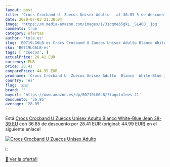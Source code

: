 ```yaml
---
layout: post
title: 'Crocs Crocband U  Zuecos Unisex Adulto   al 36.85 % de descuento'
date: 2020-07-03 21:38:04
image: 'https://m.media-amazon.com/images/I/31cqme65gkL._SL400_.jpg'
comments: true
category: ofertas
author: 'tole.es'
slug: 'B0719LG6LB-es Crocs Crocband U Zuecos Unisex Adulto Blanco White-Blue...'
sku: 'B0719LG6LB-es'
tags: [ 'zuecos', ]
actualPrice: 28.41 EUR
currency: EUR
price: 28.41
comparePrice: 44.99 EUR
prodname: 'Crocs Crocband U  Zuecos Unisex Adulto  Blanco  White-Blue Jean   38-39 EU'
country: 'es'
flag: '🇪🇸'
brand: ''
buyurl: 'https://www.amazon.es/dp/B0719LG6LB/?tag=tolees-21'
descuento: '36.85'
average: '28.05'
---
```


Está [Crocs Crocband U  Zuecos Unisex Adulto  Blanco  White-Blue Jean   38-39 EU](https://www.amazon.es/dp/B0719LG6LB/?tag=tolees-21) con 36.85 de descuento por 28.41 EUR (original: 44.99 EUR) en el siguiente enlace!

[![Crocs Crocband U  Zuecos Unisex Adulto  ](https://m.media-amazon.com/images/I/31cqme65gkL._SL400_.jpg)](https://www.amazon.es/dp/B0719LG6LB/?tag=tolees-21)

ℹ️:


[🛒 Ver la oferta!!](https://www.amazon.es/dp/B0719LG6LB/?tag=tolees-21)
